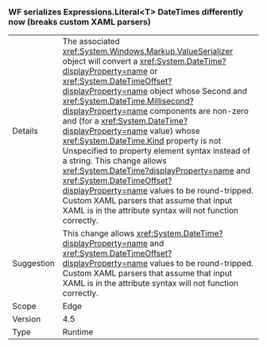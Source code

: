 ### WF serializes Expressions.Literal&lt;T&gt; DateTimes differently now (breaks custom XAML parsers)


|   |   |
|---|---|
|Details|The associated <xref:System.Windows.Markup.ValueSerializer> object will convert a <xref:System.DateTime?displayProperty=name> or <xref:System.DateTimeOffset?displayProperty=name> object whose Second and <xref:System.DateTime.Millisecond?displayProperty=name> components are non-zero and (for a <xref:System.DateTime?displayProperty=name> value) whose <xref:System.DateTime.Kind> property is not Unspecified to property element syntax instead of a string. This change allows <xref:System.DateTime?displayProperty=name> and <xref:System.DateTimeOffset?displayProperty=name> values to be round-tripped. Custom XAML parsers that assume that input XAML is in the attribute syntax will not function correctly.|
|Suggestion|This change allows <xref:System.DateTime?displayProperty=name> and <xref:System.DateTimeOffset?displayProperty=name> values to be round-tripped. Custom XAML parsers that assume that input XAML is in the attribute syntax will not function correctly.|
|Scope|Edge|
|Version|4.5|
|Type|Runtime|

